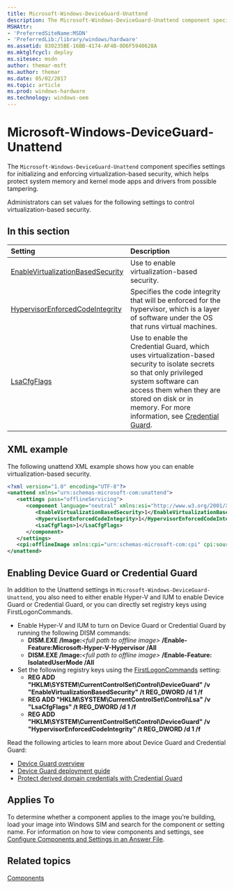 ```yaml
---
title: Microsoft-Windows-DeviceGuard-Unattend
description: The Microsoft-Windows-DeviceGuard-Unattend component specifies settings for initializing and enforcing virtualization-based security, which helps protect system memory and kernel mode apps and drivers from possible tampering.
MSHAttr:
- 'PreferredSiteName:MSDN'
- 'PreferredLib:/library/windows/hardware'
ms.assetid: 830235BE-16BB-4174-AF4B-0D6F5940628A
ms.mktglfcycl: deploy
ms.sitesec: msdn
author: themar-msft
ms.author: themar
ms.date: 05/02/2017
ms.topic: article
ms.prod: windows-hardware
ms.technology: windows-oem
---
```

# Microsoft-Windows-DeviceGuard-Unattend

The `Microsoft-Windows-DeviceGuard-Unattend` component specifies settings for initializing and enforcing virtualization-based security, which helps protect system memory and kernel mode apps and drivers from possible tampering.

Administrators can set values for the following settings to control virtualization-based security.

## In this section

| Setting                 | Description                                                                           |
|:------------------------|:--------------------------------------------------------------------------------------|
| [EnableVirtualizationBasedSecurity](Microsoft-Windows-DeviceGuard-Unattend-enablevirtualizationbasedsecurity.md) | Use to enable virtualization-based security. |
| [HypervisorEnforcedCodeIntegrity](Microsoft-Windows-DeviceGuard-Unattend-hypervisorenforcedcodeintegrity.md) | Specifies the code integrity that will be enforced for the hypervisor, which is a layer of software under the OS that runs virtual machines. |
| [LsaCfgFlags](Microsoft-Windows-DeviceGuard-Unattend-lsacfgflags.md) | Use to enable the Credential Guard, which uses virtualization-based security to isolate secrets so that only privileged system software can access them when they are stored on disk or in memory. For more information, see [Credential Guard](https://docs.microsoft.com/en-us/windows/access-protection/credential-guard/credential-guard). |

## XML example

The following unattend XML example shows how you can enable virtualization-based security.

```XML
<?xml version="1.0" encoding="UTF-8"?>
<unattend xmlns="urn:schemas-microsoft-com:unattend">
   <settings pass="offlineServicing">
      <component language="neutral" xmlns:xsi="http://www.w3.org/2001/XMLSchema-instance" xmlns:wcm="http://schemas.microsoft.com/WMIConfig/2002/State" versionScope="nonSxS" publicKeyToken="31bf3856ad364e35" processorArchitecture="amd64" name="Microsoft-Windows-DeviceGuard-Unattend">
         <EnableVirtualizationBasedSecurity>1</EnableVirtualizationBasedSecurity>
         <HypervisorEnforcedCodeIntegrity>1</HypervisorEnforcedCodeIntegrity>
         <LsaCfgFlags>1</LsaCfgFlags>
      </component>
   </settings>
   <cpi:offlineImage xmlns:cpi="urn:schemas-microsoft-com:cpi" cpi:source="wim:c:/install2/sources/install.wim#Windows 10 Enterprise"/>
</unattend>
```

## Enabling Device Guard or Credential Guard

In addition to the Unattend settings in `Microsoft-Windows-DeviceGuard-Unattend`, you also need to either enable Hyper-V and IUM to enable Device Guard or Credential Guard, or you can directly set registry keys using FirstLogonCommands.

* Enable Hyper-V and IUM to turn on Device Guard or Credential Guard by running the following DISM commands:
  * **DISM.EXE /Image:***&lt;full path to offline image&gt;* **/Enable-Feature:Microsoft-Hyper-V-Hypervisor /All**
  * **DISM.EXE /Image:***&lt;full path to offline image&gt;* **/Enable-Feature: IsolatedUserMode /All**
* Set the following registry keys using the [FirstLogonCommands](microsoft-windows-shell-setup-firstlogoncommands.md) setting:
  * **REG ADD "HKLM\\SYSTEM\\CurrentControlSet\\Control\\DeviceGuard" /v "EnableVirtualizationBasedSecurity" /t REG\_DWORD /d 1 /f**
  * **REG ADD "HKLM\\SYSTEM\\CurrentControlSet\\Control\\Lsa" /v "LsaCfgFlags" /t REG\_DWORD /d 1 /f**
  * **REG ADD "HKLM\\SYSTEM\\CurrentControlSet\\Control\\DeviceGuard" /v "HypervisorEnforcedCodeIntegrity" /t REG\_DWORD /d 1 /f**

Read the following articles to learn more about Device Guard and Credential Guard:

* [Device Guard overview](https://docs.microsoft.com/en-us/windows/device-security/device-guard/introduction-to-device-guard-virtualization-based-security-and-code-integrity-policies)
* [Device Guard deployment guide](https://docs.microsoft.com/en-us/windows/device-security/device-guard/device-guard-deployment-guide)
* [Protect derived domain credentials with Credential Guard](https://docs.microsoft.com/en-us/windows/access-protection/credential-guard/credential-guard)

## Applies To

To determine whether a component applies to the image you’re building, load your image into Windows SIM and search for the component or setting name. For information on how to view components and settings, see [Configure Components and Settings in an Answer File](https://docs.microsoft.com/en-us/windows-hardware/customize/desktop/wsim/configure-components-and-settings-in-an-answer-file).

## Related topics

[Components](components-b-unattend.md)
